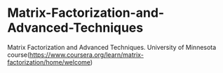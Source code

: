 # Matrix-Factorization-and-Advanced-Techniques
Matrix Factorization and Advanced Techniques. University of Minnesota course(https://www.coursera.org/learn/matrix-factorization/home/welcome)
